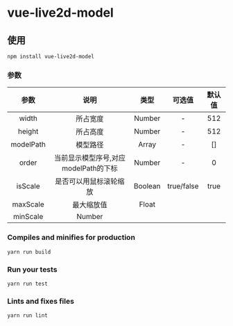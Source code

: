 # vue-live2d-model

## 使用
```
npm install vue-live2d-model
```

### 参数

| 参数 | 说明 | 类型 | 可选值 | 默认值 |
| :------: | :------: | :------: | :------: | :------: |
| width | 所占宽度 | Number | - | 512 |
| height | 所占高度 | Number | - | 512 |
| modelPath | 模型路径 | Array | - | [] |
| order | 当前显示模型序号,对应modelPath的下标 | Number | - | 0 | 
| isScale | 是否可以用鼠标滚轮缩放 | Boolean | true/false | true | 
| maxScale | 最大缩放值 | Float |  
| minScale | Number | 

### Compiles and minifies for production
```
yarn run build
```

### Run your tests
```
yarn run test
```

### Lints and fixes files
```
yarn run lint
```
